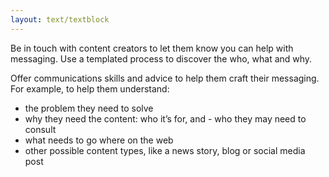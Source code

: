 ```yaml
---
layout: text/textblock
---
```


Be in touch with content creators to let them know you can help with messaging. Use a templated process to discover the who, what and why.

Offer communications skills and advice to help them craft their messaging. For example, to help them understand:
- the problem they need to solve
- why they need the content: who it’s for, and - who they may need to consult
- what needs to go where on the web
- other possible content types, like a news story, blog or social media post
